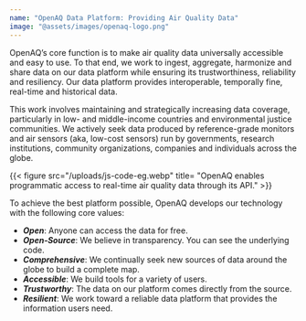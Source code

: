 ```yaml
---
name: "OpenAQ Data Platform: Providing Air Quality Data"
image: "@assets/images/openaq-logo.png"
---
```


OpenAQ’s core function is to make air quality data universally accessible and easy to use. To that end, we work to ingest, aggregate, harmonize and share data on our data platform while ensuring its trustworthiness, reliability and resiliency. Our data platform provides interoperable, temporally fine, real-time and historical data.

This work involves maintaining and strategically increasing data coverage, particularly in low- and middle-income countries and environmental justice communities. We actively seek data produced by reference-grade monitors and air sensors (aka, low-cost sensors) run by governments, research institutions, community organizations, companies and individuals across the globe.

{{< figure src="/uploads/js-code-eg.webp" title= "OpenAQ enables programmatic access to real-time air quality data through its API." >}}

To achieve the best platform possible, OpenAQ develops our technology with the following core values:

- **_Open_**: Anyone can access the data for free.
- **_Open-Source_**: We believe in transparency. You can see the underlying code.
- **_Comprehensive_**: We continually seek new sources of data around the globe to build a complete map.
- **_Accessible_**: We build tools for a variety of users.
- **_Trustworthy_**: The data on our platform comes directly from the source.
- **_Resilient_**: We work toward a reliable data platform that provides the information users need.
